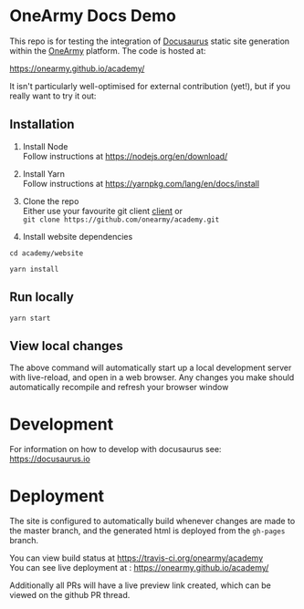 # OneArmy Docs Demo

This repo is for testing the integration of [Docusaurus](https://docusaurus.io) static site generation within the [OneArmy](https://github.com/onearmy/community-platform) platform. The code is hosted at:

https://onearmy.github.io/academy/

It isn't particularly well-optimised for external contribution (yet!), but if you really want to try it out:

## Installation

1. Install Node  
   Follow instructions at https://nodejs.org/en/download/

2. Install Yarn  
   Follow instructions at https://yarnpkg.com/lang/en/docs/install

3. Clone the repo  
   Either use your favourite git client [client](https://git-scm.com/download/gui) or  
   `git clone https://github.com/onearmy/academy.git`
4. Install website dependencies

```
cd academy/website

yarn install
```

## Run locally

```
yarn start
```

## View local changes

The above command will automatically start up a local development server with live-reload, and open in a web browser.
Any changes you make should automatically recompile and refresh your browser window

# Development

For information on how to develop with docusaurus see:  
https://docusaurus.io

# Deployment

The site is configured to automatically build whenever changes are made to the master branch, and the generated html is deployed from the `gh-pages` branch.

You can view build status at https://travis-ci.org/onearmy/academy  
You can see live deployment at : https://onearmy.github.io/academy/

Additionally all PRs will have a live preview link created, which can be viewed on the github PR thread.
